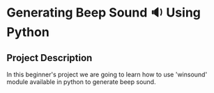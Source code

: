 # Generating Beep Sound 🔉 Using Python 
## Project Description
In this beginner's project we are going to learn how to use 'winsound' module available in python
to generate beep sound.
